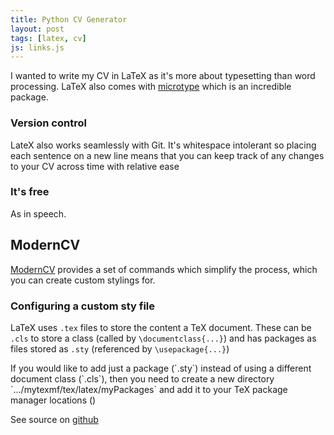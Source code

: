 ```yaml
---
title: Python CV Generator
layout: post
tags: [latex, cv]
js: links.js
---
```


I wanted to write my CV in LaTeX as it's more about typesetting than word
processing. LaTeX also comes with [microtype](khirevich.com/latex/font/) which
is an incredible package.

### Version control
LateX also works seamlessly with Git. It's whitespace intolerant so placing each sentence on a new line means <!--more--> that you can keep track of any changes to your CV across time with relative ease

### It's free
As in speech.

## ModernCV
[ModernCV](https://ctan.org/pkg/moderncv?lang=en) provides a set of commands which simplify the process, which you can create custom stylings for.

### Configuring a custom sty file

LaTeX uses `.tex` files to store the content a TeX document. These can be  `.cls` to store a class (called by `\documentclass{...}`) and has packages as files stored as `.sty` (referenced by `\usepackage{...}`)

<div class="alert extra">
If you would like to add just a package (`.sty`) instead of using a different document class (`.cls`), then you need to create a new directory `.../mytexmf/tex/latex/myPackages` and add it to your TeX package manager locations (<https://miktex.org/faq/local-additions>)
</div>



See source on [github](https://github.com/rjkilpatrick/cv)
